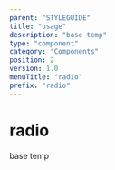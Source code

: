 ```yaml
---
parent: "STYLEGUIDE"
title: "usage"
description: "base temp"
type: "component"
category: "Components"
position: 2
version: 1.0
menuTitle: "radio"
prefix: "radio"
---
```


# radio

<!-- > This component was based on the radio component of [Vuetify](https://vuetifyjs.com/en/components/radio/ "Vuetify's radio component")

## Usage -->

base temp

<!-- Component template need to be here -->

<doc-component :file="'STYLEGUIDE/radio/STYLEGUIDE_radio-usage'" :name="'radio'"></doc-component >
